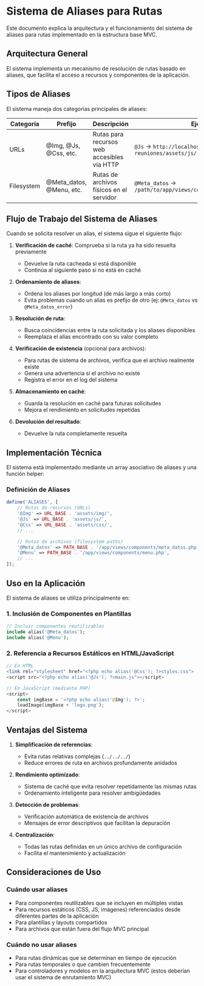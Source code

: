 # Sistema de Aliases para Rutas

Este documento explica la arquitectura y el funcionamiento del sistema de aliases para rutas implementado en la estructura base MVC.

## Arquitectura General

El sistema implementa un mecanismo de resolución de rutas basado en aliases, que facilita el acceso a recursos y componentes de la aplicación.


## Tipos de Aliases

El sistema maneja dos categorías principales de aliases:

| Categoría  | Prefijo                  | Descripción                                 | Ejemplo                                                        |
| ---------- | ------------------------ | ------------------------------------------- | -------------------------------------------------------------- |
| URLs       | @Img, @Js, @Css, etc.    | Rutas para recursos web accesibles vía HTTP | `@Js` → `http://localhost/mvc-optisala-reuniones/assets/js/`   |
| Filesystem | @Meta_datos, @Menu, etc. | Rutas de archivos físicos en el servidor    | `@Meta_datos` → `/path/to/app/views/components/meta_datos.php` |

## Flujo de Trabajo del Sistema de Aliases

Cuando se solicita resolver un alias, el sistema sigue el siguiente flujo:

1. **Verificación de caché**: Comprueba si la ruta ya ha sido resuelta previamente

   - Devuelve la ruta cacheada si está disponible
   - Continúa al siguiente paso si no está en caché

2. **Ordenamiento de aliases**:

   - Ordena los aliases por longitud (de más largo a más corto)
   - Evita problemas cuando un alias es prefijo de otro (ej: `@Meta_datos` vs `@Meta_datos_error`)

3. **Resolución de ruta**:

   - Busca coincidencias entre la ruta solicitada y los aliases disponibles
   - Reemplaza el alias encontrado con su valor completo

4. **Verificación de existencia** (opcional para archivos):

   - Para rutas de sistema de archivos, verifica que el archivo realmente existe
   - Genera una advertencia si el archivo no existe
   - Registra el error en el log del sistema

5. **Almacenamiento en caché**:

   - Guarda la resolución en caché para futuras solicitudes
   - Mejora el rendimiento en solicitudes repetidas

6. **Devolución del resultado**:
   - Devuelve la ruta completamente resuelta

## Implementación Técnica

El sistema está implementado mediante un array asociativo de aliases y una función helper:

### Definición de Aliases

```php
define('ALIASES', [
    // Rutas de recursos (URLs)
    '@Img' => URL_BASE . 'assets/img/',
    '@Js' => URL_BASE . 'assets/js/',
    '@Css' => URL_BASE . 'assets/css/',
    // ...

    // Rutas de archivos (filesystem paths)
    '@Meta_datos' => PATH_BASE . '/app/views/components/meta_datos.php',
    '@Menu' => PATH_BASE . '/app/views/components/menu.php',
    // ...
]);
```

## Uso en la Aplicación

El sistema de aliases se utiliza principalmente en:

### 1. Inclusión de Componentes en Plantillas

```php
// Incluir componentes reutilizables
include alias('@Meta_datos');
include alias('@Menu');
```

### 2. Referencia a Recursos Estáticos en HTML/JavaScript

```php
// En HTML
<link rel="stylesheet" href="<?php echo alias('@Css'); ?>styles.css">
<script src="<?php echo alias('@Js'); ?>main.js"></script>

// En JavaScript (mediante PHP)
<script>
    const imgBase = '<?php echo alias('@Img'); ?>';
    loadImage(imgBase + 'logo.png');
</script>
```

## Ventajas del Sistema

1. **Simplificación de referencias**:

   - Evita rutas relativas complejas (`../../../`)
   - Reduce errores de ruta en archivos profundamente anidados

2. **Rendimiento optimizado**:

   - Sistema de caché que evita resolver repetidamente las mismas rutas
   - Ordenamiento inteligente para resolver ambigüedades

3. **Detección de problemas**:

   - Verificación automática de existencia de archivos
   - Mensajes de error descriptivos que facilitan la depuración

4. **Centralización**:
   - Todas las rutas definidas en un único archivo de configuración
   - Facilita el mantenimiento y actualización

## Consideraciones de Uso

### Cuándo usar aliases

- Para componentes reutilizables que se incluyen en múltiples vistas
- Para recursos estáticos (CSS, JS, imágenes) referenciados desde diferentes partes de la aplicación
- Para plantillas y layouts compartidos
- Para archivos que están fuera del flujo MVC principal

### Cuándo no usar aliases

- Para rutas dinámicas que se determinan en tiempo de ejecución
- Para rutas temporales o que cambien frecuentemente
- Para controladores y modelos en la arquitectura MVC (estos deberían usar el sistema de enrutamiento MVC)
